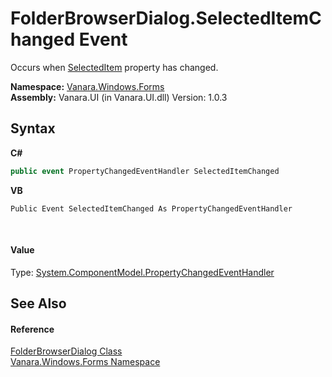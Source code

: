 # FolderBrowserDialog.SelectedItemChanged Event
 

Occurs when <a href="ceb89c46-2c1d-9ff7-2359-cd89d92f0433">SelectedItem</a> property has changed.

**Namespace:**&nbsp;<a href="c580cf52-4028-70db-28d0-f9b1abc03861">Vanara.Windows.Forms</a><br />**Assembly:**&nbsp;Vanara.UI (in Vanara.UI.dll) Version: 1.0.3

## Syntax

**C#**<br />
``` C#
public event PropertyChangedEventHandler SelectedItemChanged
```

**VB**<br />
``` VB
Public Event SelectedItemChanged As PropertyChangedEventHandler
```

<br />

#### Value
Type: <a href="http://msdn2.microsoft.com/en-us/library/hyza7z75" target="_blank">System.ComponentModel.PropertyChangedEventHandler</a>

## See Also


#### Reference
<a href="2b00e7ee-51e3-9316-ccb1-20970f8e1755">FolderBrowserDialog Class</a><br /><a href="c580cf52-4028-70db-28d0-f9b1abc03861">Vanara.Windows.Forms Namespace</a><br />